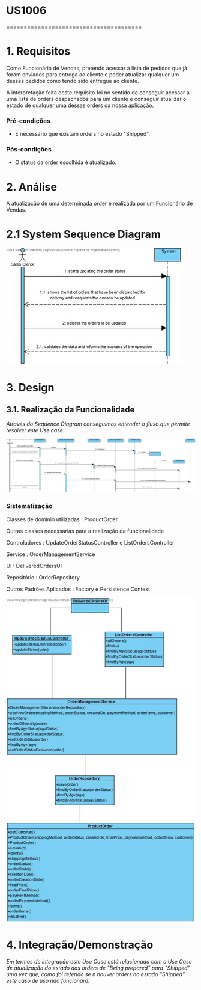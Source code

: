 # US1006
=======================================

# 1. Requisitos

Como Funcionário de Vendas, pretendo acessar à lista de pedidos que já foram enviados para entrega ao cliente e poder atualizar qualquer um desses pedidos como tendo sido entregue ao cliente.

A interpretação feita deste requisito foi no sentido de conseguir acessar a uma lista de orders despachados para um cliente e conseguir atualizar o estado de qualquer uma dessas orders da nossa aplicação.

### Pré-condições
* É necessário que existam orders no estado "Shipped".

### Pós-condições 
* O status da order escolhida é atualizado.

# 2. Análise

A atualização de uma determinada order é realizada por um Funcionário de Vendas. 

# 2.1 System Sequence Diagram

![US1006-SSD](US1006_SSD.jpg)

# 3. Design

## 3.1. Realização da Funcionalidade

*Através do Sequence Diagram conseguimos entender o fluxo que permite resolver este Use case.*

![US1006-SD](US1006_SD.jpg)

### Sistematização ###

Classes de dominio utilizadas : ProductOrder

Outras classes necessárias para a realização da funcionalidade

Controladores : UpdateOrderStatusController e ListOrdersController

Service : OrderManagementService

UI : DeliveredOrdersUI

Repositório : OrderRepository 

Outros Padrões Aplicados : Factory e Persistence Context

![US1006-CD](US1006_CD.jpg)

# 4. Integração/Demonstração

*Em termos de integração este Use Case está relacionado com o Use Case de atualização do estado das orders de "Being prepared" para "Shipped", uma vez que, como foi referido se n houver orders no estado "Shipped" este caso de uso não funcionará.*


